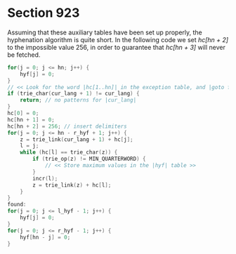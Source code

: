 # Section 923

Assuming that these auxiliary tables have been set up properly, the hyphenation algorithm is quite short.
In the following code we set *hc[hn + 2]* to the impossible value 256, in order to guarantee that *hc[hn + 3]* will never be fetched.

```c << Find hyphen locations for the word in |hc|, or |return| >>=
for(j = 0; j <= hn; j++) {
    hyf[j] = 0;
}
// << Look for the word |hc[1..hn]| in the exception table, and |goto found| (with |hyf| containing the hyphens) if an entry is found >>
if (trie_char(cur_lang + 1) != cur_lang) {
    return; // no patterns for |cur_lang|
}
hc[0] = 0;
hc[hn + 1] = 0;
hc[hn + 2] = 256; // insert delimiters
for(j = 0; j <= hn - r_hyf + 1; j++) {
    z = trie_link(cur_lang + 1) + hc[j];
    l = j;
    while (hc[l] == trie_char(z)) {
        if (trie_op(z) != MIN_QUARTERWORD) {
            // << Store maximum values in the |hyf| table >>
        }
        incr(l);
        z = trie_link(z) + hc[l];
    }
}
found:
for(j = 0; j <= l_hyf - 1; j++) {
    hyf[j] = 0;
}
for(j = 0; j <= r_hyf - 1; j++) {
    hyf[hn - j] = 0;
}
```
